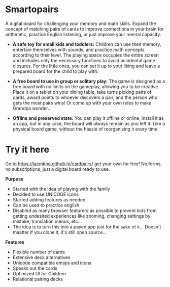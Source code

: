 # Smartopairs
A digital board for challenging your memory and math skills. Expand the concept of matching pairs of cards to improve connections in your brain for arithmetic, practice English listening, or just improve your mental capacity.

  - **A safe toy for small kids and toddlers:** Children can use their memory, entertain themselves with sounds, and practice math concepts according to their level. The playing space occupies the entire screen and includes only the necessary functions to avoid accidental game closures. For the little ones, you can set it up to your liking and leave a prepared board for the child to play with.

  - **A free board to use in group or solitary play:** The game is designed as a free board with no limits on the gameplay, allowing you to be creative. Place it on a tablet on your dining table, take turns picking pairs of cards, award points to whoever discovers a pair, and the person who gets the most pairs wins! Or come up with your own rules to make Grandpa wonder...

  - **Offline and preserved state:** You can play it offline or online, install it as an app, but in any case, the board will always remain as you left it. Like a physical board game, without the hassle of reorganizing it every time.

# Try it here
Go to https://jacmkno.github.io/cardpairs/ get your own for free! No forms, no subscriptions, just a digital board ready to use.

**Purpose**

- Started with the idea of playing with the family
- Decided to use UNICODE icons
- Started adding features as needed
- Can be used to practice english
- Disabled as many browser featurers as possible to prevent kids from getting undesired experiences like zooming, changing settings by mistake, translation menus, etc...
- The idea is to turn this into a payed app just for the sake of it... Doesn't maatter if you clone it, it's still open source...


**Features**

- Flexible number of cards
- Extensive deck alternatives
- Unicode compatible emojis and icons
- Speaks out the cards
- Optimized UI for Children
- Relational pairing decks
